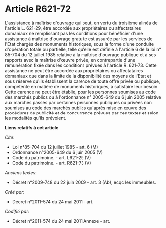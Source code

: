 # Article R621-72

L'assistance à maîtrise d'ouvrage qui peut, en vertu du troisième alinéa de l'article L. 621-29, être accordée aux
propriétaires ou affectataires domaniaux ne remplissant pas les conditions pour bénéficier d'une assistance à maîtrise
d'ouvrage gratuite est assurée par les services de l'Etat chargés des monuments historiques, sous la forme d'une conduite
d'opération totale ou partielle, telle qu'elle est définie à l'article 6 de la loi n° 85-704 du 12 juillet 1985 relative à la
maîtrise d'ouvrage publique et à ses rapports avec la maîtrise d'œuvre privée, en contrepartie d'une rémunération fixée dans
les conditions prévues à l'article R. 621-73. Cette assistance ne peut être accordée aux propriétaires ou affectataires
domaniaux que dans la limite de la disponibilité des moyens de l'Etat et sous réserve qu'ils établissent la carence de toute
offre privée ou publique, compétente en matière de monuments historiques, à satisfaire leur besoin. Cette carence ne peut
être établie, pour les personnes soumises au code des marchés publics ou à l'ordonnance n° 2005-649 du 6 juin 2005 relative
aux marchés passés par certaines personnes publiques ou privées non soumises au code des marchés publics qu'après mise en
œuvre des procédures de publicité et de concurrence prévues par ces textes et selon les modalités qu'ils prévoient.

**Liens relatifs à cet article**

_Cite_:

  - Loi n°85-704 du 12 juillet 1985 - art. 6 (M)
  - Ordonnance n°2005-649 du 6 juin 2005 (V)
  - Code du patrimoine. - art. L621-29 (V)
  - Code du patrimoine. - art. R621-73 (V)

_Anciens textes_:

  - Décret n°2009-748 du 22 juin 2009 - art. 3 (Ab), ecqc les immeubles.

_Créé par_:

  - Décret n°2011-574 du 24 mai 2011  - art.

_Codifié par_:

  - Décret n°2011-574 du 24 mai 2011 Annexe - art.
